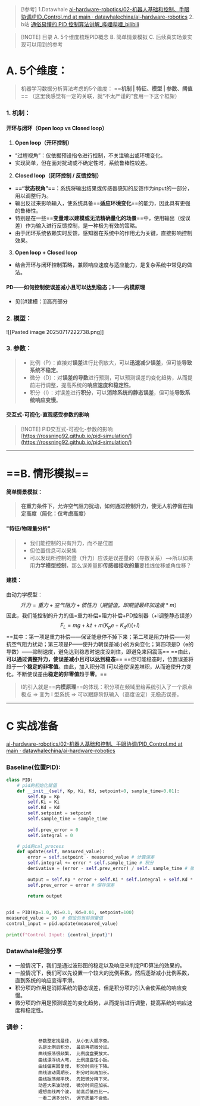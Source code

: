 > [!参考] 
> 1.Datawhale
> [ai-hardware-robotics/02-机器人基础和控制、手眼协调/PID_Control.md at main · datawhalechina/ai-hardware-robotics](https://github.com/datawhalechina/ai-hardware-robotics/blob/main/02-%E6%9C%BA%E5%99%A8%E4%BA%BA%E5%9F%BA%E7%A1%80%E5%92%8C%E6%8E%A7%E5%88%B6%E3%80%81%E6%89%8B%E7%9C%BC%E5%8D%8F%E8%B0%83/PID_Control.md)
> 2. b站
> [通俗易懂的 PID 控制算法讲解_哔哩哔哩_bilibili](https://www.bilibili.com/video/BV1et4y1i7Gm/?spm_id_from=333.337.search-card.all.click&vd_source=5c4e18696befbc275aabc7046f731f8a)
> 

> [!NOTE] 目录
>A. 5个维度梳理PID概念
>B. 简单情景模拟
>C. 后续真实场景实现可以用到的参考

# A. 5个维度：

>机器学习数据分析算法考虑的5个维度： **==机制 | 特征、模型 | 参数、阈值==** （这里我感觉有一定的关联，就“不太严谨的”套用一下这个框架）

### 1. 机制：

#### 开环与闭环（Open loop vs Closed loop）

1. **Open loop（开环控制）**
- “过程视角”：仅依据预设指令进行控制，不关注输出或环境变化。
- 实现简单，但在面对扰动或不确定性时，系统鲁棒性较差。

2. **Closed loop（闭环控制 / 反馈控制）**
- **==“状态视角”==**：系统将输出结果或传感器感知的反馈作为input的一部分，用以调整行为。
- 输出反过来影响输入，使系统具备==**适应环境变化**==的能力，因此具有更强的鲁棒性。
- 特别是在一些==**变量难以建模或无法精确量化的场景**==中，使用输出（或误差）作为输入进行反馈控制，是一种极为有效的策略。
- 由于闭环系统依赖实时反馈，感知器在系统中的作用尤为关键，直接影响控制效果。

3. **Open loop + Closed loop**
- 结合开环与闭环控制策略，兼顾响应速度与适应能力，是复杂系统中常见的做法。

#### PD——如何控制使误差减小且可以达到稳态；I——内模原理

- 见[[#建模：]]高亮部分
### 2. 模型：

![[Pasted image 20250717222738.png]]

### 3. 参数：

> - 比例（P）：直接对**误差**进行比例放大，可以**迅速减少误差**，但可能**导致系统不稳定**。
> - 微分（D）：对**误差的导数**进行预测，可以预测误差的变化趋势，从而提前进行调整，提高系统的**响应速度和稳定性**。
> - 积分（I）：对误差进行**积分**，可以**消除系统的静态误差**，但可能**导致系统响应变慢**。


#### 交互式-可视化-直观感受参数的影响

> [!NOTE] PID交互式-可视化-参数的影响
>  [https://rossning92.github.io/pid-simulation/](https://rossning92.github.io/pid-simulation/)

---
# ==B. 情形模拟==

#### 简单情景模拟：
> **在重力条件下，允许空气阻力扰动，如何通过控制升力，使无人机停留在指定高度（简化：仅考虑高度）**

#### "特征/物理量分析"
>- 我们能控制的只有升力，而不是位置
>- 但位置信息可以采集
>- 可以发现所控制的量（升力）应该是误差量的（导数关系）——>所以如果用**力学模型控制**，那么误差量即**传感器接收的量**要找线位移或角位移？

#### 建模：
由动力学模型：
$$
升力=重力+空气阻力+惯性力（期望值，即期望最终加速度*m）
$$
因此，我们能控制的升力的值=重力补偿+阻力补偿+PD控制器（+I调整静态误差）
$$
F_L = mg + k\dot{z} + m(K_p e + K_d \dot{e})(+I)
$$
	==其中：第一项是重力补偿——保证能悬停不掉下来；第二项是阻力补偿——对抗空气阻力扰动；第三项是P——使升力朝误差减小的方向变化；第四项是D（e的导数）——抑制速度，避免达到稳态时速度没刹住，即避免来回震荡==
	==由此，**可以通过调整升力，使误差减小且可以达到稳态**==
	==但可能稳态时，位置误差将趋于一个**稳定的非零值**。由此，加入积分项 I可以迫使误差堆积，从而迫使升力变化。不断使误差由**稳定的非零值**趋于**零**。==

> I的引入就是==**内模原理**==的体现：积分项在频域里给系统引入了一个原点极点 ⇒ 变为 I 型系统 ⇒ 可以跟踪阶跃输入（高度设定）无稳态误差。


---
# C 实战准备

[ai-hardware-robotics/02-机器人基础和控制、手眼协调/PID_Control.md at main · datawhalechina/ai-hardware-robotics](https://github.com/datawhalechina/ai-hardware-robotics/blob/main/02-%E6%9C%BA%E5%99%A8%E4%BA%BA%E5%9F%BA%E7%A1%80%E5%92%8C%E6%8E%A7%E5%88%B6%E3%80%81%E6%89%8B%E7%9C%BC%E5%8D%8F%E8%B0%83/PID_Control.md)
### Baseline(位置PID):
```Python
class PID:
    # pid的初始化赋值
    def __init__(self, Kp, Ki, Kd, setpoint=0, sample_time=0.01):
        self.Kp = Kp
        self.Ki = Ki
        self.Kd = Kd
        self.setpoint = setpoint
        self.sample_time = sample_time
 
        self.prev_error = 0
        self.integral = 0

    # pid的cal_process
    def update(self, measured_value):
        error = self.setpoint - measured_value # 计算误差
        self.integral += error * self.sample_time # 积分
        derivative = (error - self.prev_error) / self. sample_time # 微分
 
        output = self.Kp * error + self.Ki * self.integral + self.Kd * derivative # 计算控制输入
        self.prev_error = error # 保存误差
 
        return output
 

pid = PID(Kp=1.0, Ki=0.1, Kd=0.01, setpoint=100)
measured_value = 90  # 假设的当前测量值
control_input = pid.update(measured_value)
 
print(f"Control Input: {control_input}")

```

### Datawhale经验分享
- 一般情况下，我们是通过波形图的稳定以及响应来判定PID算法的效果的。
- 一般情况下，我们可以先设置一个较大的比例系数，然后逐渐减小比例系数，直到系统的响应变得平滑。
- 积分项的作用是消除系统的静态误差，但是积分项的引入会使系统的响应变慢。
- 微分项的作用是预测误差的变化趋势，从而提前进行调整，提高系统的响应速度和稳定性。 

### 调参：
```
            参数整定找最佳， 从小到大顺序查。
            先是比例后积分， 最后再把微分加。
            曲线振荡很频繁， 比例度盘要放大。
            曲线漂浮绕大弯， 比例度盘往小扳。
            曲线偏离回复慢， 积分时间往下降。
            曲线波动周期长， 积分时间再加长。
            曲线振荡频率快， 先把微分降下来。
            动差大来波动慢， 微分时间应加长。
            理想曲线两个波， 前高后低四比一。
            一看二调多分析， 调节质量不会低。
```